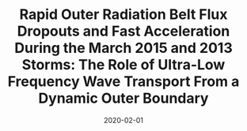 ---
title: "Rapid Outer Radiation Belt Flux Dropouts and Fast Acceleration During the March 2015 and 2013 Storms: The Role of Ultra-Low Frequency Wave Transport From a Dynamic Outer Boundary"
collection: publications
permalink: /publication/2020-02-01-Ozeke
excerpt: ' '
date: 2020-02-01
venue: 'Journal of Geophysical Research: Space Physics'
paperurl: 'https://doi.org/10.1029/2019JA027179'
citation: 'Ozeke, L. G., Mann, I. R., Olifer, L., Dufresne, K. Y., Morley, S. K., Claudepierre, S. G., et al. (2020). Rapid Outer Radiation Belt Flux Dropouts and Fast Acceleration During the March 2015 and 2013 Storms: The Role of Ultra-Low Frequency Wave Transport From a Dynamic Outer Boundary. Journal of Geophysical Research: Space Physics, 125(2).'
---
